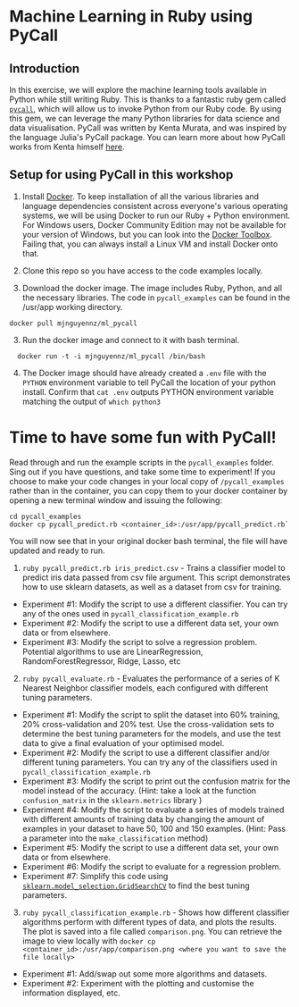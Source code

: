 # Machine Learning in Ruby using PyCall

## Introduction

In this exercise, we will explore the machine learning tools available in Python while still writing Ruby.
This is thanks to a fantastic ruby gem called [`pycall`](https://github.com/mrkn/pycall.rb), which will allow us to invoke Python from our Ruby code. By using this gem, we can leverage the many Python libraries for data science and data visualisation. PyCall was written by Kenta Murata, and was inspired by the language Julia's PyCall package. You can learn more about how PyCall works from Kenta himself [here](https://github.com/RubyData/rubykaigi2017/blob/master/pycall_lecture.ipynb).

## Setup for using PyCall in this workshop

1. Install [Docker](https://www.docker.com/community-edition#/download). To keep installation of all the various libraries and language dependencies consistent across everyone's various operating systems, we will be using Docker to run our Ruby + Python environment. For Windows users, Docker Community Edition may not be available for your version of Windows, but you can look into the [Docker Toolbox](https://docs.docker.com/toolbox/toolbox_install_windows/). Failing that, you can always install a Linux VM and install Docker onto that.

2. Clone this repo so you have access to the code examples locally.

3. Download the docker image. The image includes Ruby, Python, and all the necessary libraries.
The code in `pycall_examples` can be found in the /usr/app working directory.
```
docker pull mjnguyennz/ml_pycall
```

3. Run the docker image and connect to it with bash terminal.
```
  docker run -t -i mjnguyennz/ml_pycall /bin/bash
```

4. The Docker image should have already created a `.env` file with the `PYTHON` environment variable to tell PyCall the location of your python install. Confirm that `cat .env` outputs PYTHON environment variable matching the output of `which python3`

# Time to have some fun with PyCall!

Read through and run the example scripts in the `pycall_examples` folder. Sing out if you have questions, and take some time to experiment!
If you choose to make your code changes in your local copy of `/pycall_examples` rather than in the container, you can copy them to your docker container by opening a new terminal window and issuing the following:
```
cd pycall_examples
docker cp pycall_predict.rb <container_id>:/usr/app/pycall_predict.rb`
```
You will now see that in your original docker bash terminal, the file will have updated and ready to run.

1. `ruby pycall_predict.rb iris_predict.csv` - Trains a classifier model to predict iris data passed from csv file argument. This script demonstrates how to use sklearn datasets, as well as a dataset from csv for training.
  - Experiment #1: Modify the script to use a different classifier. You can try any of the ones used in `pycall_classification_example.rb`
  - Experiment #2: Modify the script to use a different data set, your own data or from elsewhere.
  - Experiment #3: Modify the script to solve a regression problem. Potential algorithms to use are LinearRegression, RandomForestRegressor, Ridge, Lasso, etc

2. `ruby pycall_evaluate.rb` - Evaluates the performance of a series of K Nearest Neighbor classifier models, each configured with different tuning parameters.
  - Experiment #1: Modify the script to split the dataset into 60% training, 20% cross-validation and 20% test. Use the cross-validation sets to determine the best tuning parameters for the models, and use the test data to give a final evaluation of your optimised model.
  - Experiment #2: Modify the script to use a different classifier and/or different tuning parameters. You can try any of the classifiers used in `pycall_classification_example.rb`
  - Experiment #3: Modify the script to print out the confusion matrix for the model instead of the accuracy.
  (Hint: take a look at the function `confusion_matrix` in the `sklearn.metrics` library )
  - Experiment #4: Modify the script to evaluate a series of models trained with different amounts of training data by changing the amount of examples in your dataset to have 50, 100 and 150 examples. (Hint: Pass a parameter into the `make_classification` method)
  - Experiment #5: Modify the script to use a different data set, your own data or from elsewhere.
  - Experiment #6: Modify the script to evaluate for a regression problem.
  - Experiment #7: Simplify this code using [`sklearn.model_selection.GridSearchCV`](http://scikit-learn.org/stable/modules/generated/sklearn.model_selection.GridSearchCV.html) to find the best tuning parameters.

3. `ruby pycall_classification_example.rb` - Shows how different classifier algorithms perform with different types of data, and plots the results. The plot is saved into a file called `comparison.png`. You can retrieve the image to view locally with `docker cp <container_id>:/usr/app/comparison.png <where you want to save the file locally>`
  - Experiment #1: Add/swap out some more algorithms and datasets.
  - Experiment #2: Experiment with the plotting and customise the information displayed, etc.
